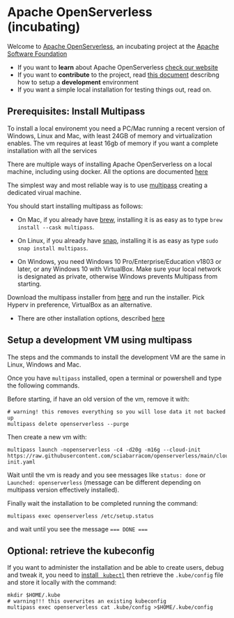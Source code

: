 # Apache OpenServerless (incubating)

Welcome to   [Apache OpenServerless](https://openserverless.apache.org), an incubating project at the [Apache Software Foundation](https://www.apache.org) 


- If you want to **learn** about Apache OpenServerless [check our website](https://openserverless.apache.org)
- If you want to **contribute** to the project, read [this document](DEVEL.md)  describng how to setup a **development** environment 
- If you want a simple local installation for testing things out, read on.

## Prerequisites: Install Multipass

To install a local environemt you need a PC/Mac running a recent version of Windows, Linux and Mac, with least 24GB of memory and virtualization enables. The vm requires at least 16gb of memory if you want a complete installation with all the services

There are multiple ways of installing Apache OpenServerless on a local machine, including using docker. All the options are documented [here](https://openserverless.apache.org/docs/installation/)

The simplest way and most reliable way is to use [multipass](https://canonical.com/multipass) creating a dedicated virual machine.

You should start installing multipass as follows:

- On Mac, if you already have [brew](https://brew.sh/), installing it is as easy as to type `brew install --cask multipass`.

- On Linux, if you already have [snap](https://snapcraft.io/), installing it is as easy as type `sudo snap install multipass`.

- On Windows, you need Windows 10 Pro/Enterprise/Education v1803 or later, or any Windows 10 with VirtualBox. Make sure your local network is designated as private, otherwise Windows prevents Multipass from starting.

Download the multipass installer from [here](https://multipass.run/download/windows) and run the installer. Pick Hyperv in preference, VirtualBox as an alternative.

- There are other installation options, described [here](https://multipass.run/install)

## Setup a development VM using multipass

The steps and the commands to install the development VM are the same in Linux, Windows and Mac.

Once you have `multipass` installed, open a terminal or powershell and type the following commands.


Before starting, if have an old version of the vm, remove it with:

```
# warning! this removes everything so you will lose data it not backed up
multipass delete openserverless --purge
```

Then create a new vm with:


```
multipass launch -nopenserverless -c4 -d20g -m16g --cloud-init https://raw.githubusercontent.com/sciabarracom/openserverless/main/cloud-init.yaml
```

Wait until the vm is ready and you see messages like `status: done` or `Launched: openserverless` (message can be different depending on multipass version effectively installed).

Finally wait the installation to be completed running the command:

```
multipass exec openserverless /etc/setup.status
```

and wait until you see the message `=== DONE ===`

## Optional: retrieve the kubeconfig

If you want to administer the installation and be able to create users, debug and tweak it, 
you need to [install ` kubectl`](https://kubernetes.io/docs/tasks/tools/) 
then retrieve the `.kube/config` file and store it locally with the command:

```
mkdir $HOME/.kube
# warning!!! this overwrites an existing kubeconfig
multipass exec openserverless cat .kube/config >$HOME/.kube/config
````
